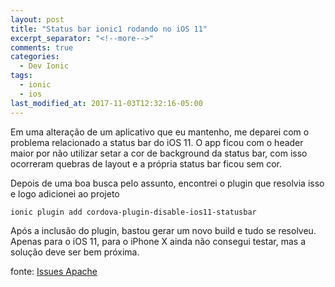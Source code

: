 ```yaml
---
layout: post
title: "Status bar ionic1 rodando no iOS 11"
excerpt_separator: "<!--more-->"
comments: true
categories:
  - Dev Ionic
tags:
  - ionic
  - ios
last_modified_at: 2017-11-03T12:32:16-05:00
---
```


Em uma alteração de um aplicativo que eu mantenho, me deparei com o problema relacionado a status bar do iOS 11. <!--more-->
O app ficou com o header maior por não utilizar setar a cor de background da status bar, com isso ocorreram quebras de layout e a própria status bar ficou sem cor. 

Depois de uma boa busca pelo assunto, encontrei o plugin que resolvia isso e logo adicionei ao projeto
``` 
ionic plugin add cordova-plugin-disable-ios11-statusbar
```

Após a inclusão do plugin, bastou gerar um novo build e tudo se resolveu. Apenas para o iOS 11, para o iPhone X ainda não consegui testar, mas a solução deve ser bem próxima. 

fonte: [Issues Apache](https://issues.apache.org/jira/browse/CB-12886)
